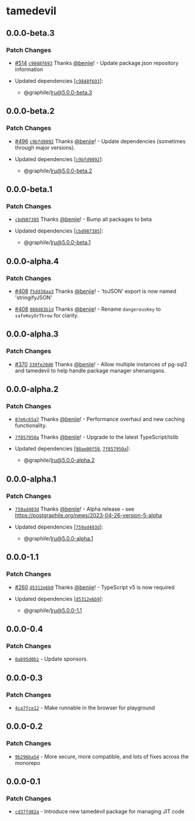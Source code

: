 # tamedevil

## 0.0.0-beta.3

### Patch Changes

- [#514](https://github.com/graphile/crystal-pre-merge/pull/514)
  [`c9848f693`](https://github.com/graphile/crystal-pre-merge/commit/c9848f6936a5abd7740c0638bfb458fb5551f03b)
  Thanks [@benjie](https://github.com/benjie)! - Update package.json repository
  information

- Updated dependencies
  [[`c9848f693`](https://github.com/graphile/crystal-pre-merge/commit/c9848f6936a5abd7740c0638bfb458fb5551f03b)]:
  - @graphile/lru@5.0.0-beta.3

## 0.0.0-beta.2

### Patch Changes

- [#496](https://github.com/benjie/crystal/pull/496)
  [`c9bfd9892`](https://github.com/benjie/crystal/commit/c9bfd989247f9433fb5b18c5175c9d8d64cd21a1)
  Thanks [@benjie](https://github.com/benjie)! - Update dependencies (sometimes
  through major versions).

- Updated dependencies
  [[`c9bfd9892`](https://github.com/benjie/crystal/commit/c9bfd989247f9433fb5b18c5175c9d8d64cd21a1)]:
  - @graphile/lru@5.0.0-beta.2

## 0.0.0-beta.1

### Patch Changes

- [`cbd987385`](https://github.com/benjie/crystal/commit/cbd987385f99bd1248bc093ac507cc2f641ba3e8)
  Thanks [@benjie](https://github.com/benjie)! - Bump all packages to beta

- Updated dependencies
  [[`cbd987385`](https://github.com/benjie/crystal/commit/cbd987385f99bd1248bc093ac507cc2f641ba3e8)]:
  - @graphile/lru@5.0.0-beta.1

## 0.0.0-alpha.4

### Patch Changes

- [#408](https://github.com/benjie/crystal/pull/408)
  [`f5dd38aa3`](https://github.com/benjie/crystal/commit/f5dd38aa34c10f5ef0e0fa8fa48b70534ac3c294)
  Thanks [@benjie](https://github.com/benjie)! - 'toJSON' export is now named
  'stringifyJSON'

- [#408](https://github.com/benjie/crystal/pull/408)
  [`088d83b1d`](https://github.com/benjie/crystal/commit/088d83b1de2782a1a37a5998747b202a6c2b27a2)
  Thanks [@benjie](https://github.com/benjie)! - Rename `dangerousKey` to
  `safeKeyOrThrow` for clarity.

## 0.0.0-alpha.3

### Patch Changes

- [#370](https://github.com/benjie/crystal/pull/370)
  [`339fe20d0`](https://github.com/benjie/crystal/commit/339fe20d0c6e8600d263ce8093cd85a6ea8adbbf)
  Thanks [@benjie](https://github.com/benjie)! - Allow multiple instances of
  pg-sql2 and tamedevil to help handle package manager shenanigans.

## 0.0.0-alpha.2

### Patch Changes

- [`87e6c65a7`](https://github.com/benjie/crystal/commit/87e6c65a7a687044895b3b6c9f131384984e7674)
  Thanks [@benjie](https://github.com/benjie)! - Performance overhaul and new
  caching functionality.

- [`7f857950a`](https://github.com/benjie/crystal/commit/7f857950a7e4ec763c936eb6bd1fb77824041d71)
  Thanks [@benjie](https://github.com/benjie)! - Upgrade to the latest
  TypeScript/tslib

- Updated dependencies
  [[`98ae00f59`](https://github.com/benjie/crystal/commit/98ae00f59a8ab3edc5718ad8437a0dab734a7d69),
  [`7f857950a`](https://github.com/benjie/crystal/commit/7f857950a7e4ec763c936eb6bd1fb77824041d71)]:
  - @graphile/lru@5.0.0-alpha.2

## 0.0.0-alpha.1

### Patch Changes

- [`759ad403d`](https://github.com/benjie/crystal/commit/759ad403d71363312c5225c165873ae84b8a098c)
  Thanks [@benjie](https://github.com/benjie)! - Alpha release - see
  https://postgraphile.org/news/2023-04-26-version-5-alpha

- Updated dependencies
  [[`759ad403d`](https://github.com/benjie/crystal/commit/759ad403d71363312c5225c165873ae84b8a098c)]:
  - @graphile/lru@5.0.0-alpha.1

## 0.0.0-1.1

### Patch Changes

- [#260](https://github.com/benjie/crystal/pull/260)
  [`d5312e6b9`](https://github.com/benjie/crystal/commit/d5312e6b968fbeb46d074b82a41b4bdbc166598c)
  Thanks [@benjie](https://github.com/benjie)! - TypeScript v5 is now required

- Updated dependencies
  [[`d5312e6b9`](https://github.com/benjie/crystal/commit/d5312e6b968fbeb46d074b82a41b4bdbc166598c)]:
  - @graphile/lru@5.0.0-1.1

## 0.0.0-0.4

### Patch Changes

- [`0ab95d0b1`](undefined) - Update sponsors.

## 0.0.0-0.3

### Patch Changes

- [`4ca7fce12`](undefined) - Make runnable in the browser for playground

## 0.0.0-0.2

### Patch Changes

- [`9b296ba54`](undefined) - More secure, more compatible, and lots of fixes
  across the monorepo

## 0.0.0-0.1

### Patch Changes

- [`cd37fd02a`](undefined) - Introduce new tamedevil package for managing JIT
  code
